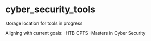 # cyber_security_tools
storage location for tools in progress

Aligning with current goals:
-HTB CPTS
-Masters in Cyber Security
